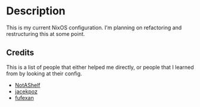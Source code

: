 # Description

This is my current NixOS configuration. I'm planning on refactoring and restructuring this at some point.

## Credits

This is a list of people that either helped me directly, or people that I learned from by looking at their config.

- [NotAShelf](https://github.com/NotAShelf)
- [jacekpoz](https://codeberg.org/jacekpoz)
- [fufexan](https://github.com/fufexan)
